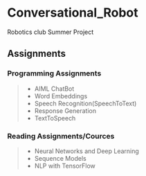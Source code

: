 # Conversational_Robot
Robotics club Summer Project
## Assignments 
### Programming Assignments
>
> - AIML ChatBot
> - Word Embeddings
> - Speech Recognition(SpeechToText)
> - Response Generation
> - TextToSpeech
### Reading Assignments/Cources
> - Neural Networks and Deep Learning
> - Sequence Models
> - NLP with TensorFlow

